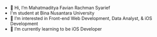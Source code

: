- 👋 Hi, I’m Mahatmaditya Favian Rachman Syarief
- I'm student at Bina Nusantara University
- 👀 I’m interested in Front-end Web Development, Data Analyst, & iOS Development
- 🌱 I’m currently learning to be iOS Developer




